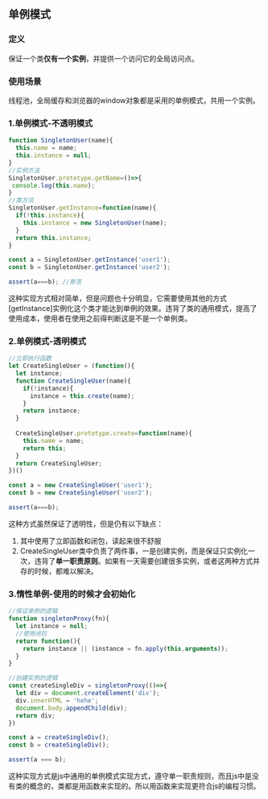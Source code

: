 ## 单例模式
### 定义
保证一个类**仅有一个实例**，并提供一个访问它的全局访问点。

### 使用场景
线程池，全局缓存和浏览器的window对象都是采用的单例模式，共用一个实例。

### 1.单例模式-不透明模式
```js
function SingletonUser(name){
  this.name = name;
  this.instance = null;
}
//实例方法
SingletonUser.prototype.getName=()=>{
 console.log(this.name);
}
//类方法
SingletonUser.getInstance=function(name){
  if(!this.instance){
    this.instance = new SingletonUser(name);
  }
  return this.instance;
}

const a = SingletonUser.getInstance('user1');
const b = SingletonUser.getInstance('user2');

assert(a===b); //断言
```  
这种实现方式相对简单，但是问题也十分明显，它需要使用其他的方式[getInstance]实例化这个类才能达到单例的效果。违背了类的通用模式，提高了使用成本，使用者在使用之前得判断这是不是一个单例类。

### 2.单例模式-透明模式
```js
//立即执行函数
let CreateSingleUser = (function(){
  let instance;
  function CreateSingleUser(name){
    if(!instance){
      instance = this.create(name);
    }
    return instance;
  }
  
  CreateSingleUser.prototype.create=function(name){
    this.name = name;
    return this;
  }
  return CreateSingleUser;
})()

const a = new CreateSingleUser('user1');
const b = new CreateSingleUser('user2');

assert(a===b);
```  
这种方式虽然保证了透明性，但是仍有以下缺点：
1. 其中使用了立即函数和闭包，读起来很不舒服
2. CreateSingleUser类中负责了两件事，一是创建实例，而是保证只实例化一次，违背了**单一职责原则**。如果有一天需要创建很多实例，或者这两种方式并存的时候，都难以解决。

### 3.惰性单例-使用的时候才会初始化
```js
//保证单例的逻辑
function singletonProxy(fn){
  let instance = null;
  //使用闭包
  return function(){
    return instance || (instance = fn.apply(this,arguments));
  }
}

//创建实例的逻辑
const createSingleDiv = singletonProxy(()=>{
  let div = document.createElement('div');
  div.innerHTML = 'hehe';
  document.body.appendChild(div);
  return div;
})

const a = createSingleDiv();
const b = createSingleDiv();

assert(a === b);
```  
这种实现方式是js中通用的单例模式实现方式，遵守单一职责规则，而且js中是没有类的概念的，类都是用函数来实现的。所以用函数来实现更符合js的编程习惯。





